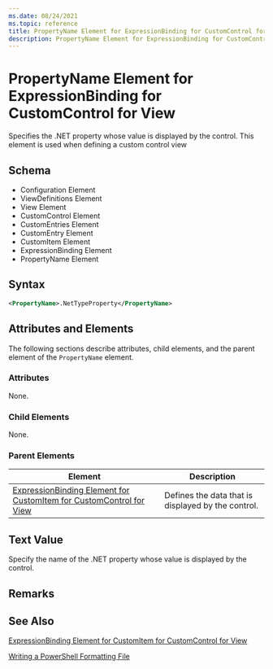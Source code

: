 ```yaml
---
ms.date: 08/24/2021
ms.topic: reference
title: PropertyName Element for ExpressionBinding for CustomControl for View
description: PropertyName Element for ExpressionBinding for CustomControl for View
---
```

# PropertyName Element for ExpressionBinding for CustomControl for View

Specifies the .NET property whose value is displayed by the control. This element is used when
defining a custom control view

## Schema

- Configuration Element
- ViewDefinitions Element
- View Element
- CustomControl Element
- CustomEntries Element
- CustomEntry Element
- CustomItem Element
- ExpressionBinding Element
- PropertyName Element

## Syntax

```xml
<PropertyName>.NetTypeProperty</PropertyName>
```

## Attributes and Elements

The following sections describe attributes, child elements, and the parent element of the
`PropertyName` element.

### Attributes

None.

### Child Elements

None.

### Parent Elements

|Element|Description|
|-------------|-----------------|
|[ExpressionBinding Element for CustomItem for CustomControl for View](./expressionbinding-element-for-customitem-for-customcontrol-for-view-format.md)|Defines the data that is displayed by the control.|

## Text Value

Specify the name of the .NET property whose value is displayed by the control.

## Remarks

## See Also

[ExpressionBinding Element for CustomItem for CustomControl for View](./expressionbinding-element-for-customitem-for-customcontrol-for-view-format.md)

[Writing a PowerShell Formatting File](./writing-a-powershell-formatting-file.md)
